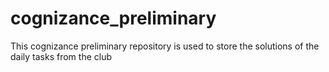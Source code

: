 # cognizance_preliminary

This cognizance preliminary repository is used to store the solutions of the daily tasks from the club

